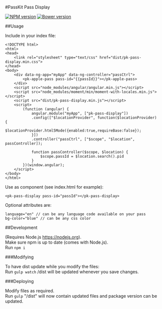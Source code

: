 #PassKit Pass Display

[![NPM version](https://img.shields.io/npm/v/pk-pass-display.svg)](https://npmjs.org/package/pk-pass-display)
[![Bower version](https://img.shields.io/bower/v/pk-pass-display.svg)](https://github.com/PassKitInc/pk-pass-display)

##Usage

Include in your index file:
    
    <!DOCTYPE html>
    <html>
    <head>
        <link rel="stylesheet" type="text/css" href="dist/pk-pass-display.min.css">
    </head>
    <body>
        <div data-ng-app="myApp" data-ng-controller="passCtrl">
            <pk-apple-pass pass-id="{{passId}}"></pk-apple-pass>
        </div>
        <script src="node_modules/angular/angular.min.js"></script>
        <script src="node_modules/moment/min/moment-with-locales.min.js"></script>
        <script src="dist/pk-pass-display.min.js"></script>
        <script>
            (function (angular) {
                angular.module("myApp", ["pk-pass-display"])
                .config(["$locationProvider", function($locationProvider) {
                    $locationProvider.html5Mode({enabled:true,requireBase:false});
                }])
                .controller("passCtrl", ["$scope", "$location", passController]);
    
                function passController($scope, $location) {
                    $scope.passId = $location.search().pid
                }
            })(window.angular);
        </script>
    </body>
    </html>

Use as component (see index.html for example):

    <pk-pass-display pass-id="passId"></pk-pass-display>

Optional attributes are:

    language="en" // can be any language code available on your pass
    bg-color="blue" // can be any css color

##Development

(Requires Node.js https://nodejs.org).  
Make sure npm is up to date (comes with Node.js).  
Run `npm i`

###Modifying

To have dist update while you modify the files:  
Run `gulp watch` /dist will be updated whenever you save changes.

###Deploying

Modify files as required.  
Run `gulp` "/dist" will now contain updated files and package version can be updated.

